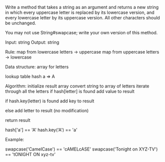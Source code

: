 Write a method that takes a string as an argument and returns a new
string in which every uppercase letter is replaced by its lowercase
version, and every lowercase letter by its uppercase version. All other
characters should be unchanged.

You may not use String#swapcase; write your own version of this method.

Input: string
Output: string

Rule:
  map from lowercase letters -> uppercase
  map from uppercase letters -> lowercase

Data structure:
  array for letters

  lookup table
  hash a => A

Algorithm:
  initialize result array
  convert string to array of letters
  iterate through all the letters
  if hash[letter] is found
    add value to result

  if hash.key(letter) is found
    add key to result

  else
    add letter to result (no modification)

  return result

  hash['a'] == 'A'
  hash.key('A') == 'a'



Example:

swapcase('CamelCase') == 'cAMELcASE'
swapcase('Tonight on XYZ-TV') == 'tONIGHT ON xyz-tv'



